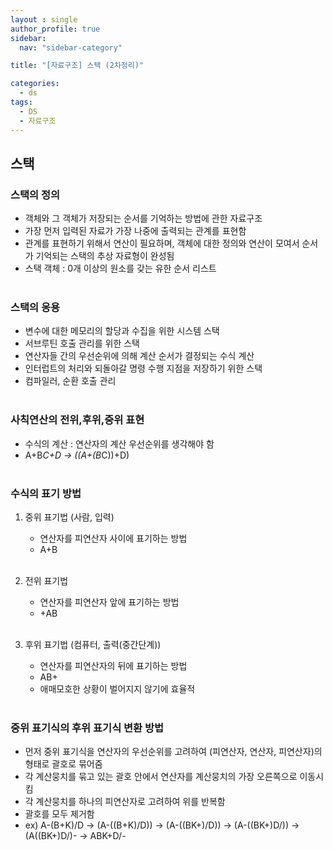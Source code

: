 ```yaml
---
layout : single
author_profile: true
sidebar: 
  nav: "sidebar-category"

title: "[자료구조] 스택 (2차정리)"

categories:
  - ds
tags:
  - DS
  - 자료구조
---
```


## 스택
### 스택의 정의
- 객체와 그 객체가 저장되는 순서를 기억하는 방법에 관한 자료구조<br>
- 가장 먼저 입력된 자료가 가장 나중에 출력되는 관계를 표현함<br>
- 관계를 표현하기 위해서 연산이 필요하며, 객체에 대한 정의와 연산이 모여서 순서가 기억되는 스택의 추상 자료형이 완성됨<br>
- 스택 객체 : 0개 이상의 원소를 갖는 유한 순서 리스트<br><br>

### 스택의 응용
- 변수에 대한 메모리의 할당과 수집을 위한 시스템 스택<br>
- 서브루틴 호출 관리를 위한 스택<br>
- 연산자들 간의 우선순위에 의해 계산 순서가 결정되는 수식 계산<br>
- 인터럽트의 처리와 되돌아갈 명령 수행 지점을 저장하기 위한 스택<br>
- 컴파일러, 순환 호출 관리<br><br>

### 사칙연산의 전위,후위,중위 표현
- 수식의 계산 : 연산자의 계산 우선순위를 생각해야 함<br>
- A+B*C+D → ((A+(B*C))+D)<br><br>

### 수식의 표기 방법
1. 중위 표기법 (사람, 입력)<br>
	- 연산자를 피연산자 사이에 표기하는 방법<br>
	- A+B<br><br>

2. 전위 표기법<br>
	- 연산자를 피연산자 앞에 표기하는 방법<br>
	- +AB<br><br>

3. 후위 표기법 (컴퓨터, 출력(중간단계))<br>
	- 연산자를 피연산자의 뒤에 표기하는 방법<br>
	- AB+<br>
	- 애매모호한 상황이 벌어지지 않기에 효율적<br><br>
	
### 중위 표기식의 후위 표기식 변환 방법
- 먼저 중위 표기식을 연산자의 우선순위를 고려하여 (피연산자, 연산자, 피연산자)의 형태로 괄호로 묶어줌<br>
- 각 계산뭉치를 묶고 있는 괄호 안에서 연산자를 계산뭉치의 가장 오른쪽으로 이동시킴<br>
- 각 계산뭉치를 하나의 피연산자로 고려하여 위를 반복함<br>
- 괄호를 모두 제거함<br>
- ex) A-(B+K)/D → (A-((B+K)/D)) → (A-((BK+)/D)) → (A-((BK+)D/)) → (A((BK+)D/)- → ABK+D/-<br><br>

